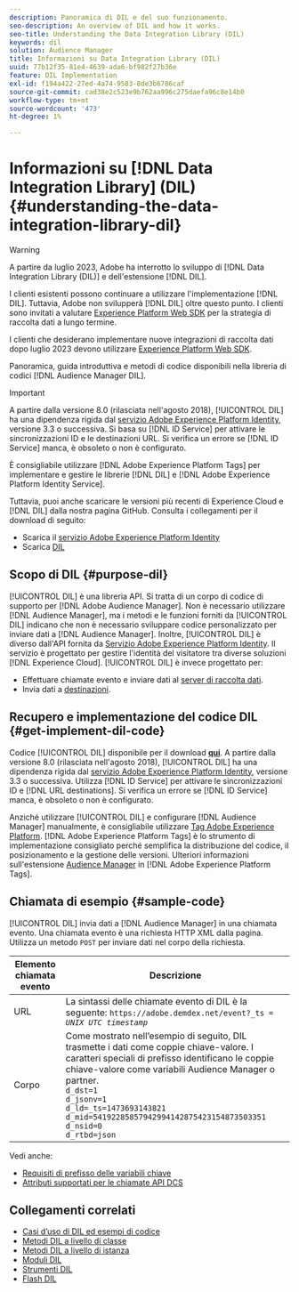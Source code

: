 ```yaml
---
description: Panoramica di DIL e del suo funzionamento.
seo-description: An overview of DIL and how it works.
seo-title: Understanding the Data Integration Library (DIL)
keywords: dil
solution: Audience Manager
title: Informazioni su Data Integration Library (DIL)
uuid: 77b12f35-81e4-4639-ada6-bf982f27b36e
feature: DIL Implementation
exl-id: f194a422-27ed-4a74-9583-8de3b6786caf
source-git-commit: cad38e2c523e9b762aa996c275daefa96c8e14b0
workflow-type: tm+mt
source-wordcount: '473'
ht-degree: 1%

---
```


# Informazioni su [!DNL Data Integration Library] (DIL){#understanding-the-data-integration-library-dil}

>[!WARNING]
>
>A partire da luglio 2023, Adobe ha interrotto lo sviluppo di [!DNL Data Integration Library (DIL)] e dell&#39;estensione [!DNL DIL].
>
>I clienti esistenti possono continuare a utilizzare l&#39;implementazione [!DNL DIL]. Tuttavia, Adobe non svilupperà [!DNL DIL] oltre questo punto. I clienti sono invitati a valutare [Experience Platform Web SDK](https://experienceleague.adobe.com/docs/experience-platform/edge/home.html?lang=en) per la strategia di raccolta dati a lungo termine.
>
>I clienti che desiderano implementare nuove integrazioni di raccolta dati dopo luglio 2023 devono utilizzare [Experience Platform Web SDK](https://experienceleague.adobe.com/docs/experience-platform/edge/home.html?lang=en).

Panoramica, guida introduttiva e metodi di codice disponibili nella libreria di codici [!DNL Audience Manager DIL].

>[!IMPORTANT]
>
>A partire dalla versione 8.0 (rilasciata nell&#39;agosto 2018), [!UICONTROL DIL] ha una dipendenza rigida dal [servizio Adobe Experience Platform Identity](https://experienceleague.adobe.com/docs/id-service/using/home.html), versione 3.3 o successiva. Si basa su [!DNL ID Service] per attivare le sincronizzazioni ID e le destinazioni URL. Si verifica un errore se [!DNL ID Service] manca, è obsoleto o non è configurato.
>
>È consigliabile utilizzare [!DNL Adobe Experience Platform Tags] per implementare e gestire le librerie [!DNL DIL] e [!DNL Adobe Experience Platform Identity Service].

Tuttavia, puoi anche scaricare le versioni più recenti di Experience Cloud e [!DNL DIL] dalla nostra pagina GitHub. Consulta i collegamenti per il download di seguito:

* Scarica il [servizio Adobe Experience Platform Identity](https://github.com/Adobe-Marketing-Cloud/id-service/releases)
* Scarica [DIL](https://github.com/Adobe-Marketing-Cloud/dil/releases)

## Scopo di DIL {#purpose-dil}

[!UICONTROL DIL] è una libreria API. Si tratta di un corpo di codice di supporto per [!DNL Adobe Audience Manager]. Non è necessario utilizzare [!DNL Audience Manager], ma i metodi e le funzioni forniti da [!UICONTROL DIL] indicano che non è necessario sviluppare codice personalizzato per inviare dati a [!DNL Audience Manager]. Inoltre, [!UICONTROL DIL] è diverso dall&#39;API fornita da [Servizio Adobe Experience Platform Identity](https://experienceleague.adobe.com/docs/id-service/using/home.html). Il servizio è progettato per gestire l&#39;identità del visitatore tra diverse soluzioni [!DNL Experience Cloud]. [!UICONTROL DIL] è invece progettato per:

* Effettuare chiamate evento e inviare dati al [server di raccolta dati](../reference/system-components/components-data-collection.md).
* Invia dati a [destinazioni](../features/destinations/destinations.md).

## Recupero e implementazione del codice DIL {#get-implement-dil-code}

Codice [!UICONTROL DIL] disponibile per il download **[qui](https://github.com/Adobe-Marketing-Cloud/dil/releases)**. A partire dalla versione 8.0 (rilasciata nell&#39;agosto 2018), [!UICONTROL DIL] ha una dipendenza rigida dal [servizio Adobe Experience Platform Identity](https://experienceleague.adobe.com/docs/id-service/using/home.html), versione 3.3 o successiva. Utilizza [!DNL ID Service] per attivare le sincronizzazioni ID e [!DNL URL destinations]. Si verifica un errore se [!DNL ID Service] manca, è obsoleto o non è configurato.

Anziché utilizzare [!UICONTROL DIL] e configurare [!DNL Audience Manager] manualmente, è consigliabile utilizzare [Tag Adobe Experience Platform](https://experienceleague.adobe.com/docs/experience-platform/tags/home.html). [!DNL Adobe Experience Platform Tags] è lo strumento di implementazione consigliato perché semplifica la distribuzione del codice, il posizionamento e la gestione delle versioni. Ulteriori informazioni sull&#39;estensione [Audience Manager](https://experienceleague.adobe.com/docs/experience-platform/tags/extensions/adobe/audience-manager/overview.html) in [!DNL Adobe Experience Platform Tags].

## Chiamata di esempio {#sample-code}

[!UICONTROL DIL] invia dati a [!DNL Audience Manager] in una chiamata evento. Una chiamata evento è una richiesta HTTP XML dalla pagina. Utilizza un metodo `POST` per inviare dati nel corpo della richiesta.

| Elemento chiamata evento | Descrizione |
|--- |--- |
| URL | La sintassi delle chiamate evento di DIL è la seguente: `https://adobe.demdex.net/event?_ts =` *`UNIX UTC timestamp`* |
| Corpo | Come mostrato nell’esempio di seguito, DIL trasmette i dati come coppie chiave-valore. I caratteri speciali di prefisso identificano le coppie chiave-valore come variabili Audience Manager o partner.<br>`d_dst=1`<br>`d_jsonv=1`<br>`d_ld=_ts=1473693143821`<br>`d_mid=54192285857942994142875423154873503351`<br>`d_nsid=0`<br>`d_rtbd=json`<br> |

Vedi anche:
* [Requisiti di prefisso delle variabili chiave](../features/traits/trait-variable-prefixes.md)
* [Attributi supportati per le chiamate API DCS](../api/dcs-intro/dcs-api-reference/dcs-keys.md)

## Collegamenti correlati

* [Casi d’uso di DIL ed esempi di codice](/help/using/dil/dil-use-cases.md)
* [Metodi DIL a livello di classe](/help/using/dil/dil-class-overview/dil-start.md)
* [Metodi DIL a livello di istanza](/help/using/dil/dil-instance-methods.md)
* [Moduli DIL](/help/using/dil/dil-modules.md)
* [Strumenti DIL](/help/using/dil/dil-tools.md)
* [Flash DIL](/help/using/dil/dil-flash.md)
